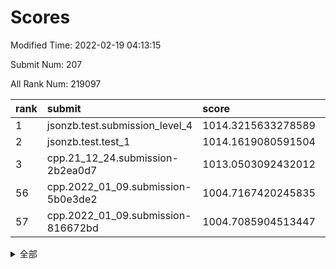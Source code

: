 # Scores

Modified Time: 2022-02-19 04:13:15

Submit Num: 207

All Rank Num: 219097

| rank |               submit               |       score        |       sigma        | pk_num |
| :--- | :--------------------------------- | :----------------- | :----------------- | :----- |
| 1    | jsonzb.test.submission_level_4     | 1014.3215633278589 | 0.8193072247238815 | 4232   |
| 2    | jsonzb.test.test_1                 | 1014.1619080591504 | 0.8222244064263309 | 4230   |
| 3    | cpp.21_12_24.submission-2b2ea0d7   | 1013.0503092432012 | 0.8268190907835816 | 4241   |
| 56   | cpp.2022_01_09.submission-5b0e3de2 | 1004.7167420245835 | 0.7209435569878938 | 4238   |
| 57   | cpp.2022_01_09.submission-816672bd | 1004.7085904513447 | 0.7177015977529668 | 4234   |


<details>
<summary>全部</summary>

| rank |                 submit                 |       score        |       sigma        | pk_num |
| :--- | :------------------------------------- | :----------------- | :----------------- | :----- |
| 1    | jsonzb.test.submission_level_4         | 1014.3215633278589 | 0.8193072247238815 | 4232   |
| 2    | jsonzb.test.test_1                     | 1014.1619080591504 | 0.8222244064263309 | 4230   |
| 3    | cpp.21_12_24.submission-2b2ea0d7       | 1013.0503092432012 | 0.8268190907835816 | 4241   |
| 4    | gobigger.level_3.submission_level_3_25 | 1011.5251712331319 | 0.7870923726589254 | 4240   |
| 5    | gobigger.level_3.submission_level_3_2  | 1011.3737279868363 | 0.773787774693005  | 4237   |
| 6    | gobigger.level_3.submission_level_3_8  | 1011.2731904363436 | 0.8070962301779381 | 4235   |
| 7    | gobigger.level_3.submission_level_3_15 | 1011.2710906223977 | 0.820038811583657  | 4233   |
| 8    | gobigger.level_3.submission_level_3_0  | 1011.1732721707344 | 0.7745668548881542 | 4234   |
| 9    | gobigger.level_3.submission_level_3_20 | 1011.0582728175151 | 0.7547884289249813 | 4230   |
| 10   | gobigger.level_3.submission_level_3_7  | 1011.0389382577642 | 0.7748180077351815 | 4235   |
| 11   | gobigger.level_3.submission_level_3_10 | 1011.0347289721874 | 0.7771283083193712 | 4233   |
| 12   | gobigger.level_3.submission_level_3_34 | 1011.0253834516091 | 0.7550377388030355 | 4230   |
| 13   | gobigger.level_3.submission_level_3_32 | 1010.9909874986826 | 0.7806174812005541 | 4232   |
| 14   | gobigger.level_3.submission_level_3_19 | 1010.9129614640511 | 0.7615668219065577 | 4232   |
| 15   | gobigger.level_3.submission_level_3_48 | 1010.8762879880111 | 0.76979458445      | 4231   |
| 16   | gobigger.level_3.submission_level_3_11 | 1010.7993868289499 | 0.7525894423164391 | 4233   |
| 17   | gobigger.level_3.submission_level_3_4  | 1010.7949431345646 | 0.7784200363028159 | 4234   |
| 18   | gobigger.level_3.submission_level_3_6  | 1010.7932111647087 | 0.7564619486517377 | 4235   |
| 19   | gobigger.level_3.submission_level_3_47 | 1010.721857229355  | 0.7633326679010998 | 4233   |
| 20   | gobigger.level_3.submission_level_3_13 | 1010.636163391638  | 0.7490828476847767 | 4234   |
| 21   | gobigger.level_3.submission_level_3_44 | 1010.4930508772632 | 0.750770620613984  | 4231   |
| 22   | gobigger.level_3.submission_level_3_33 | 1010.4881423309924 | 0.7786066105672792 | 4235   |
| 23   | gobigger.level_3.submission_level_3_16 | 1010.484693690803  | 0.7575196918688237 | 4236   |
| 24   | gobigger.level_3.submission_level_3_37 | 1010.4149690347242 | 0.7567348582075359 | 4235   |
| 25   | gobigger.level_3.submission_level_3_12 | 1010.3708204711407 | 0.7650390006763725 | 4229   |
| 26   | gobigger.level_3.submission_level_3_39 | 1010.3206536109335 | 0.7512687640959114 | 4237   |
| 27   | gobigger.level_3.submission_level_3_43 | 1010.2346931255274 | 0.7784774489579904 | 4225   |
| 28   | gobigger.level_3.submission_level_3_5  | 1010.1926286137206 | 0.7882527585697133 | 4231   |
| 29   | gobigger.level_3.submission_level_3_14 | 1010.1105536218006 | 0.762245426358307  | 4233   |
| 30   | gobigger.level_3.submission_level_3_27 | 1010.0222081514165 | 0.7596504087243161 | 4231   |
| 31   | gobigger.level_3.submission_level_3_21 | 1010.0197098751146 | 0.7554223166301395 | 4233   |
| 32   | gobigger.level_3.submission_level_3_28 | 1010.0062128114982 | 0.7725469528520639 | 4235   |
| 33   | gobigger.level_3.submission_level_3_46 | 1009.9230122268929 | 0.7412668485625915 | 4234   |
| 34   | gobigger.level_3.submission_level_3_26 | 1009.8702414058947 | 0.75032376005671   | 4232   |
| 35   | gobigger.level_3.submission_level_3_29 | 1009.8307864296374 | 0.7325506437818177 | 4235   |
| 36   | gobigger.level_3.submission_level_3_9  | 1009.8050198981368 | 0.7653317236167435 | 4236   |
| 37   | gobigger.level_3.submission_level_3_23 | 1009.7904231923198 | 0.7285266490562682 | 4232   |
| 38   | gobigger.level_3.submission_level_3_1  | 1009.7424440205799 | 0.7657334177395589 | 4237   |
| 39   | gobigger.level_3.submission_level_3_35 | 1009.7137886791717 | 0.752925352162698  | 4234   |
| 40   | gobigger.level_3.submission_level_3_36 | 1009.6919422819004 | 0.7369760611491284 | 4234   |
| 41   | gobigger.level_3.submission_level_3_30 | 1009.6378892143712 | 0.756721189542163  | 4238   |
| 42   | gobigger.level_3.submission_level_3_45 | 1009.6319634625446 | 0.7665228043131408 | 4239   |
| 43   | gobigger.level_3.submission_level_3_17 | 1009.6055184853402 | 0.7694552146257441 | 4234   |
| 44   | gobigger.level_3.submission_level_3_40 | 1009.4540145972767 | 0.7662791967216047 | 4236   |
| 45   | gobigger.level_3.submission_level_3_22 | 1009.3111196342134 | 0.7539988104695433 | 4232   |
| 46   | gobigger.level_3.submission_level_3_31 | 1009.1811965251469 | 0.7481067606460327 | 4230   |
| 47   | gobigger.level_3.submission_level_3_38 | 1008.8704754793986 | 0.7431371253485926 | 4230   |
| 48   | gobigger.level_3.submission_level_3_42 | 1008.8650487359031 | 0.7472195295230151 | 4235   |
| 49   | gobigger.level_3.submission_level_3_3  | 1008.8372983028576 | 0.7434204918026376 | 4237   |
| 50   | gobigger.level_3.submission_level_3_24 | 1008.7410615154995 | 0.7401485882537181 | 4232   |
| 51   | gobigger.level_3.submission_level_3_49 | 1008.5449918193592 | 0.7353730010854714 | 4234   |
| 52   | gobigger.level_3.submission_level_3_41 | 1008.3026431239206 | 0.7649422421968513 | 4229   |
| 53   | gobigger.level_3.submission_level_3_18 | 1008.2754806551109 | 0.7487123218126757 | 4232   |
| 54   | gobigger.level_1.submission_level_1_31 | 1004.8376299274732 | 0.7262312635581478 | 4237   |
| 55   | gobigger.level_1.submission_level_1_18 | 1004.7881256812728 | 0.7283525516764113 | 4233   |
| 56   | cpp.2022_01_09.submission-5b0e3de2     | 1004.7167420245835 | 0.7209435569878938 | 4238   |
| 57   | cpp.2022_01_09.submission-816672bd     | 1004.7085904513447 | 0.7177015977529668 | 4234   |
| 58   | gobigger.level_1.submission_level_1_12 | 1004.642461200545  | 0.7308257763537582 | 4231   |
| 59   | gobigger.level_1.submission_level_1_43 | 1004.5604825312894 | 0.7174731445222493 | 4228   |
| 60   | gobigger.level_1.submission_level_1_29 | 1004.5273609050106 | 0.7291282633187639 | 4235   |
| 61   | gobigger.level_1.submission_level_1_38 | 1004.0765367936011 | 0.7277614747663196 | 4233   |
| 62   | gobigger.level_1.submission_level_1_6  | 1004.020498074714  | 0.7128615998958905 | 4234   |
| 63   | gobigger.level_1.submission_level_1_1  | 1003.9593854840375 | 0.7279203107561499 | 4230   |
| 64   | gobigger.level_1.submission_level_1_34 | 1003.9350606415704 | 0.7179523124051295 | 4238   |
| 65   | gobigger.level_1.submission_level_1_17 | 1003.8870595593052 | 0.7182729482247974 | 4232   |
| 66   | gobigger.level_1.submission_level_1_36 | 1003.8750376907232 | 0.7117237403537294 | 4231   |
| 67   | gobigger.level_1.submission_level_1_46 | 1003.8645335053152 | 0.718067498850453  | 4232   |
| 68   | gobigger.level_1.submission_level_1_40 | 1003.7870303772022 | 0.7087769010359761 | 4233   |
| 69   | gobigger.level_1.submission_level_1_26 | 1003.7614127514074 | 0.7173951785206638 | 4233   |
| 70   | gobigger.level_1.submission_level_1_7  | 1003.6951735333793 | 0.7132302148377659 | 4241   |
| 71   | gobigger.level_1.submission_level_1_45 | 1003.6102785517504 | 0.7113938727089756 | 4235   |
| 72   | gobigger.level_1.submission_level_1_0  | 1003.5756695022171 | 0.7187333656314722 | 4238   |
| 73   | gobigger.level_1.submission_level_1_32 | 1003.5620891819036 | 0.7167349985730055 | 4230   |
| 74   | gobigger.level_1.submission_level_1_23 | 1003.5346873338588 | 0.7186396636187248 | 4237   |
| 75   | gobigger.level_1.submission_level_1_3  | 1003.4589435097978 | 0.7076801640607923 | 4231   |
| 76   | gobigger.level_1.submission_level_1_11 | 1003.4053021669303 | 0.714460008921144  | 4231   |
| 77   | gobigger.level_1.submission_level_1_2  | 1003.40427642381   | 0.7184946181343186 | 4233   |
| 78   | gobigger.level_1.submission_level_1_8  | 1003.3830679518376 | 0.7186872453017024 | 4229   |
| 79   | gobigger.level_1.submission_level_1_14 | 1003.3280976450505 | 0.7184376542964946 | 4232   |
| 80   | gobigger.level_1.submission_level_1_21 | 1003.3107429484602 | 0.728464118655117  | 4232   |
| 81   | gobigger.level_1.submission_level_1_30 | 1003.2809307396702 | 0.7046166091585326 | 4234   |
| 82   | gobigger.level_1.submission_level_1_28 | 1003.2559933296775 | 0.717298564244835  | 4234   |
| 83   | gobigger.level_1.submission_level_1_5  | 1003.2446417413453 | 0.7078985697697464 | 4232   |
| 84   | gobigger.level_1.submission_level_1_47 | 1003.2429119169753 | 0.7175147603292114 | 4235   |
| 85   | gobigger.level_1.submission_level_1_35 | 1003.1488753265744 | 0.7086957047353171 | 4237   |
| 86   | gobigger.level_1.submission_level_1_42 | 1003.134366480589  | 0.7254977450999106 | 4234   |
| 87   | gobigger.level_1.submission_level_1_44 | 1003.1302993117727 | 0.7247872718872136 | 4231   |
| 88   | gobigger.level_1.submission_level_1_10 | 1003.1284107649503 | 0.703889542215192  | 4237   |
| 89   | gobigger.level_1.submission_level_1_33 | 1003.0333079400267 | 0.7208860826442874 | 4232   |
| 90   | gobigger.level_1.submission_level_1_41 | 1002.8884545446606 | 0.7151587088262652 | 4233   |
| 91   | gobigger.level_1.submission_level_1_24 | 1002.8659687037864 | 0.704225284454541  | 4228   |
| 92   | gobigger.level_1.submission_level_1_25 | 1002.8380674664334 | 0.7222189992740484 | 4237   |
| 93   | gobigger.level_1.submission_level_1_22 | 1002.8022107263463 | 0.710748612673029  | 4234   |
| 94   | gobigger.level_1.submission_level_1_16 | 1002.7436210501849 | 0.7146572131047583 | 4236   |
| 95   | gobigger.level_1.submission_level_1_9  | 1002.6990089919378 | 0.714196467376551  | 4236   |
| 96   | gobigger.level_1.submission_level_1_15 | 1002.6757856752871 | 0.708336711933103  | 4235   |
| 97   | gobigger.level_1.submission_level_1_20 | 1002.6221687933119 | 0.7110824750635676 | 4232   |
| 98   | gobigger.level_1.submission_level_1_49 | 1002.5876243564908 | 0.70940054345007   | 4232   |
| 99   | gobigger.level_1.submission_level_1_37 | 1002.4508890139482 | 0.7225568304002665 | 4233   |
| 100  | gobigger.level_1.submission_level_1_13 | 1002.3017525884624 | 0.7154498510037751 | 4233   |
| 101  | gobigger.level_1.submission_level_1_48 | 1002.2163294343289 | 0.7206049908270771 | 4237   |
| 102  | gobigger.level_1.submission_level_1_19 | 1002.1897163887168 | 0.7014610322599782 | 4233   |
| 103  | gobigger.level_1.submission_level_1_4  | 1002.0873659064213 | 0.7152047667444287 | 4234   |
| 104  | gobigger.level_1.submission_level_1_27 | 1001.8031428664953 | 0.7112402293206889 | 4236   |
| 105  | gobigger.level_1.submission_level_1_39 | 1001.6016188609017 | 0.7189731635587407 | 4236   |
| 106  | gobigger.random.submission_random_35   | 997.7008395680625  | 0.7072225171883257 | 4236   |
| 107  | gobigger.random.submission_random_9    | 997.4116580553033  | 0.7060347303250453 | 4235   |
| 108  | gobigger.random.submission_random_37   | 997.190685391453   | 0.7061671811826306 | 4237   |
| 109  | gobigger.random.submission_random_41   | 996.8849228642229  | 0.7124334447297652 | 4233   |
| 110  | gobigger.random.submission_random_49   | 996.66626075214    | 0.7095723023819455 | 4235   |
| 111  | gobigger.random.submission_random_20   | 996.6449600414463  | 0.7169517249458934 | 4230   |
| 112  | gobigger.random.submission_random_38   | 996.5039528974365  | 0.7095983477644479 | 4232   |
| 113  | gobigger.random.submission_random_32   | 996.4802200255309  | 0.7115974395411431 | 4234   |
| 114  | gobigger.random.submission_random_25   | 996.4691233629187  | 0.6965843573984486 | 4233   |
| 115  | gobigger.random.submission_random_16   | 996.3665260480009  | 0.7055350096244842 | 4235   |
| 116  | gobigger.random.submission_random_14   | 996.269175673619   | 0.7060802584550989 | 4229   |
| 117  | gobigger.random.submission_random_45   | 996.2634119407901  | 0.7111196445661969 | 4234   |
| 118  | gobigger.random.submission_random_12   | 996.2486488924305  | 0.7092699914526313 | 4231   |
| 119  | gobigger.random.submission_random_7    | 996.1945000342506  | 0.722646394936701  | 4236   |
| 120  | gobigger.random.submission_random_1    | 996.1811297300713  | 0.7054661314411546 | 4236   |
| 121  | gobigger.random.submission_random_30   | 996.1517122371804  | 0.7100138147119474 | 4234   |
| 122  | gobigger.random.submission_random_10   | 995.9946185286001  | 0.7143289277758109 | 4237   |
| 123  | gobigger.random.submission_random_6    | 995.9943587146255  | 0.7072024385835712 | 4234   |
| 124  | gobigger.random.submission_random_34   | 995.9868384553743  | 0.7105742927448131 | 4237   |
| 125  | gobigger.random.submission_random_5    | 995.908922065483   | 0.6972082873384234 | 4230   |
| 126  | gobigger.random.submission_random_18   | 995.9056476591829  | 0.710600947919752  | 4231   |
| 127  | gobigger.random.submission_random_13   | 995.8949691001056  | 0.7226448465540313 | 4231   |
| 128  | gobigger.random.submission_random_36   | 995.88403709408    | 0.7051874893851936 | 4237   |
| 129  | gobigger.random.submission_random_46   | 995.8119443747138  | 0.7163365322364501 | 4236   |
| 130  | gobigger.random.submission_random_11   | 995.7818393580561  | 0.719702139951341  | 4231   |
| 131  | gobigger.random.submission_random_27   | 995.7762313269812  | 0.7199393904115715 | 4235   |
| 132  | gobigger.random.submission_random_44   | 995.7277337068917  | 0.7046570127074959 | 4226   |
| 133  | gobigger.random.submission_random_23   | 995.6962548896983  | 0.7191876877860812 | 4237   |
| 134  | gobigger.random.submission_random_21   | 995.6823084924893  | 0.7014906584175724 | 4235   |
| 135  | gobigger.random.submission_random_4    | 995.6813084147204  | 0.7188312243371833 | 4237   |
| 136  | gobigger.random.submission_random_47   | 995.6691114682894  | 0.7063433259722768 | 4234   |
| 137  | gobigger.random.submission_random_48   | 995.6578399252122  | 0.7158896465924447 | 4233   |
| 138  | gobigger.random.submission_random_42   | 995.651535952689   | 0.7211802978200194 | 4230   |
| 139  | gobigger.random.submission_random_24   | 995.5689940049147  | 0.711232910853493  | 4232   |
| 140  | gobigger.random.submission_random_39   | 995.5673341005786  | 0.7333104267635376 | 4231   |
| 141  | gobigger.random.submission_random_19   | 995.5324543888526  | 0.7141841073063613 | 4236   |
| 142  | gobigger.random.submission_random_2    | 995.518720673506   | 0.700778791226373  | 4235   |
| 143  | gobigger.random.submission_random_3    | 995.4949654593657  | 0.7060938654752131 | 4234   |
| 144  | gobigger.random.submission_random_28   | 995.4407095900384  | 0.7051843932886915 | 4236   |
| 145  | gobigger.random.submission_random_29   | 995.374647010315   | 0.7175367886799543 | 4233   |
| 146  | gobigger.random.submission_random_43   | 995.3653754077651  | 0.714783923333663  | 4232   |
| 147  | gobigger.random.submission_random_33   | 995.2840766665163  | 0.7266765518376076 | 4233   |
| 148  | gobigger.random.submission_random_15   | 995.2186473898295  | 0.7228504048202596 | 4233   |
| 149  | gobigger.random.submission_random_8    | 995.1329939943683  | 0.7044943885297659 | 4237   |
| 150  | gobigger.random.submission_random_26   | 995.1044468325168  | 0.7246335153235861 | 4239   |
| 151  | gobigger.random.submission_random_0    | 995.081718888804   | 0.7115545971377322 | 4236   |
| 152  | gobigger.random.submission_random_40   | 994.9561112891114  | 0.7189848569449231 | 4238   |
| 153  | gobigger.random.submission_random_17   | 994.9518984813991  | 0.7446369100721932 | 4228   |
| 154  | gobigger.random.submission_random_22   | 994.8415298831678  | 0.700742354941431  | 4234   |
| 155  | gobigger.random.submission_random_31   | 994.385042953793   | 0.7218403669135943 | 4236   |
| 156  | gobigger.level_2.submission_level_2_17 | 993.6994050072042  | 0.7358625782426149 | 4237   |
| 157  | gobigger.level_2.submission_level_2_11 | 993.6854397968385  | 0.7501644579511684 | 4237   |
| 158  | gobigger.level_2.submission_level_2_19 | 993.6767687129875  | 0.728611533728483  | 4235   |
| 159  | gobigger.level_2.submission_level_2_6  | 993.5444034266407  | 0.7291532361287867 | 4233   |
| 160  | gobigger.level_2.submission_level_2_21 | 993.3449365402421  | 0.7162554895171672 | 4232   |
| 161  | gobigger.level_2.submission_level_2_13 | 992.9753908328678  | 0.7261751912426981 | 4236   |
| 162  | gobigger.level_2.submission_level_2_27 | 992.803650460174   | 0.7572055912312338 | 4239   |
| 163  | gobigger.level_2.submission_level_2_22 | 992.755509727373   | 0.7493447120113818 | 4237   |
| 164  | gobigger.level_2.submission_level_2_12 | 992.731433003712   | 0.7162928923525798 | 4229   |
| 165  | gobigger.level_2.submission_level_2_10 | 992.7009546846386  | 0.7425514508667814 | 4236   |
| 166  | gobigger.level_2.submission_level_2_28 | 992.631813343638   | 0.7410934663773757 | 4233   |
| 167  | gobigger.level_2.submission_level_2_33 | 992.476577942113   | 0.7411328810534787 | 4234   |
| 168  | gobigger.level_2.submission_level_2_45 | 992.4722868134808  | 0.7577925934572082 | 4232   |
| 169  | gobigger.level_2.submission_level_2_2  | 992.4343311673583  | 0.7484193435927036 | 4234   |
| 170  | gobigger.level_2.submission_level_2_49 | 992.3509638062343  | 0.7502976090955324 | 4232   |
| 171  | gobigger.level_2.submission_level_2_38 | 992.2935922818674  | 0.7437432230977077 | 4226   |
| 172  | gobigger.level_2.submission_level_2_42 | 992.2640625326485  | 0.7411562180768476 | 4233   |
| 173  | gobigger.level_2.submission_level_2_41 | 992.1424843267163  | 0.7578105104603959 | 4236   |
| 174  | gobigger.level_2.submission_level_2_3  | 992.0960058858765  | 0.7379440155588847 | 4228   |
| 175  | gobigger.level_2.submission_level_2_29 | 992.094633084919   | 0.7274442010399363 | 4235   |
| 176  | gobigger.level_2.submission_level_2_44 | 992.0500059355431  | 0.7402340789993082 | 4234   |
| 177  | gobigger.level_2.submission_level_2_23 | 991.9061547538734  | 0.7418660441600063 | 4236   |
| 178  | gobigger.level_2.submission_level_2_32 | 991.887735075665   | 0.7261571678789255 | 4236   |
| 179  | gobigger.level_2.submission_level_2_20 | 991.8599545146067  | 0.7477639271664946 | 4239   |
| 180  | gobigger.level_2.submission_level_2_16 | 991.8400860461031  | 0.7655447050525267 | 4232   |
| 181  | gobigger.level_2.submission_level_2_26 | 991.7005664580347  | 0.7477936495751141 | 4234   |
| 182  | gobigger.level_2.submission_level_2_18 | 991.6805379136407  | 0.7393441741149346 | 4230   |
| 183  | gobigger.level_2.submission_level_2_25 | 991.6443066751918  | 0.729183909760631  | 4235   |
| 184  | gobigger.level_2.submission_level_2_40 | 991.6243805465789  | 0.744733706908037  | 4238   |
| 185  | gobigger.level_2.submission_level_2_9  | 991.5973644848856  | 0.7728111016041406 | 4233   |
| 186  | gobigger.level_2.submission_level_2_7  | 991.5510968823712  | 0.7452660823534821 | 4228   |
| 187  | gobigger.level_2.submission_level_2_36 | 991.5210734422091  | 0.7517074482704081 | 4232   |
| 188  | gobigger.level_2.submission_level_2_39 | 991.5135093218387  | 0.7546233651186977 | 4231   |
| 189  | gobigger.level_2.submission_level_2_46 | 991.3385187681647  | 0.7488748787435036 | 4234   |
| 190  | gobigger.level_2.submission_level_2_0  | 991.332527370014   | 0.7539893226109243 | 4238   |
| 191  | gobigger.level_2.submission_level_2_47 | 991.328147603141   | 0.7500134859566799 | 4232   |
| 192  | gobigger.level_2.submission_level_2_4  | 991.3166325213156  | 0.7663312912703009 | 4236   |
| 193  | gobigger.level_2.submission_level_2_14 | 991.2947884453339  | 0.7468295833322753 | 4230   |
| 194  | gobigger.level_2.submission_level_2_15 | 991.2699459747122  | 0.7484698188634272 | 4231   |
| 195  | gobigger.level_2.submission_level_2_35 | 991.2368029920866  | 0.7638062182097126 | 4236   |
| 196  | gobigger.level_2.submission_level_2_43 | 991.1741322591993  | 0.7430643873568107 | 4235   |
| 197  | gobigger.level_2.submission_level_2_30 | 991.1091845519757  | 0.7456221152795867 | 4237   |
| 198  | gobigger.level_2.submission_level_2_24 | 991.1085444233995  | 0.7650139044159451 | 4233   |
| 199  | gobigger.level_2.submission_level_2_1  | 991.0567440905022  | 0.7445041974630128 | 4234   |
| 200  | gobigger.level_2.submission_level_2_34 | 990.9595586897802  | 0.7532775655253054 | 4233   |
| 201  | gobigger.level_2.submission_level_2_37 | 990.8727798766525  | 0.7535789694286006 | 4230   |
| 202  | gobigger.level_2.submission_level_2_48 | 990.8622576749702  | 0.7643906319661812 | 4235   |
| 203  | gobigger.level_2.submission_level_2_31 | 990.794432794533   | 0.7638933318379242 | 4238   |
| 204  | gobigger.level_2.submission_level_2_5  | 990.7828967573332  | 0.7559552257117473 | 4240   |
| 205  | gobigger.level_2.submission_level_2_8  | 990.7516880505603  | 0.7568710893694971 | 4237   |
| 206  | gobigger.none.submission_none_1        | 978.6903397660449  | 1.2209370908681139 | 4234   |
| 207  | gobigger.none.submission_none_0        | 978.3936486166918  | 1.352830313776084  | 4233   |

</details>